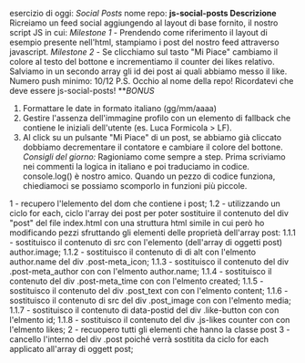 esercizio di oggi: *Social Posts*
nome repo: **js-social-posts
Descrizione**
Ricreiamo un feed social aggiungendo al layout di base fornito, il nostro script JS in cui:
*Milestone 1* - Prendendo come riferimento il layout di esempio presente nell'html, stampiamo i post del nostro feed attraverso javascript.
*Milestone 2* - Se clicchiamo sul tasto "Mi Piace" cambiamo il colore al testo del bottone e incrementiamo il counter dei likes relativo.
Salviamo in un secondo array gli id dei post ai quali abbiamo messo il like.
Numero push minimo: 10/12
P.S. Occhio al nome della repo! Ricordatevi che deve essere js-social-posts!
***BONUS*
1. Formattare le date in formato italiano (gg/mm/aaaa)
2. Gestire l'assenza dell'immagine profilo con un elemento di fallback che contiene le iniziali dell'utente (es. Luca Formicola > LF).
3. Al click su un pulsante "Mi Piace" di un post, se abbiamo già cliccato dobbiamo decrementare il contatore e cambiare il colore del bottone.
*Consigli del giorno:*
Ragioniamo come sempre a step.
Prima scriviamo nei commenti la logica in italiano e poi traduciamo in codice.
console.log() è nostro amico.
Quando un pezzo di codice funziona, chiediamoci se possiamo scomporlo in funzioni più piccole.

1 - recupero l'lelemento del dom che contiene i post;
1.2 - utilizzando un ciclo for each, ciclo l'array dei post per poter sostituire il contenuto del div "post" del file index.html con una struttura html simile in cui però ho modificando pezzi sfruttando gli elementi delle proprietà dell'array post:
1.1.1 - sostituisco il contenuto di src con l'elemento (dell'array di oggetti post) author.image;
1.1.2 - sostituisco il contenuto di di alt con l'elmento author.name del div .post-meta_icon;
1.1.3 - sostituisco il contenuto del div .post-meta_author con con l'elmento author.name;
1.1.4 - sostituisco il contenuto del div .post-meta_time con con l'elmento created;
1.1.5 - sostituisco il contenuto del div .post_text con con l'elmento content;
1.1.6 - sostituisco il contenuto di src del div .post_image  con con l'elmento media;
1.1.7 - sostituisco il contenuto di data-postid del div .like-button con con l'elmento id;
1.1.8 - sostituisco il contenuto del div .js-likes counter con con l'elmento likes;
2 - recuopero tutti gli elementi che hanno la classe post
3 - cancello l'interno del div .post poiché verrà sostitita da ciclo for each applicato all'array  di oggett post;